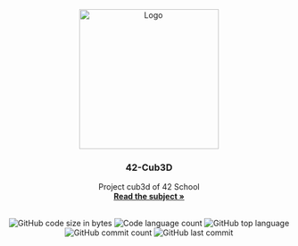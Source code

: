 <div align="center">
	<img src="https://i.imgur.com/y2bQtnZ.png" width="250" height="250" alt="Logo" />
	<h3>42-Cub3D</h3>
	<p>
		Project cub3d of 42 School
		<br />
		<a href="https://github.com/extrymes/42-Cub3D/blob/main/en.subject.pdf"><b>Read the subject »</b></a>
		<br />
		<br />
	</p>
	<p>
		<img src="https://img.shields.io/github/languages/code-size/extrymes/42-Cub3D?color=steelblue" alt="GitHub code size in bytes" />
		<img src="https://img.shields.io/github/languages/count/extrymes/42-Cub3D?color=mediumpurple" alt="Code language count" />
		<img src="https://img.shields.io/github/languages/top/extrymes/42-Cub3D?color=mediumseagreen" alt="GitHub top language" />
		<img src="https://img.shields.io/github/commit-activity/t/extrymes/42-Cub3D?color=cadetblue" alt="GitHub commit count" />
		<img src="https://img.shields.io/github/last-commit/extrymes/42-Cub3D?color=salmon" alt="GitHub last commit" />
	</p>
</div>
